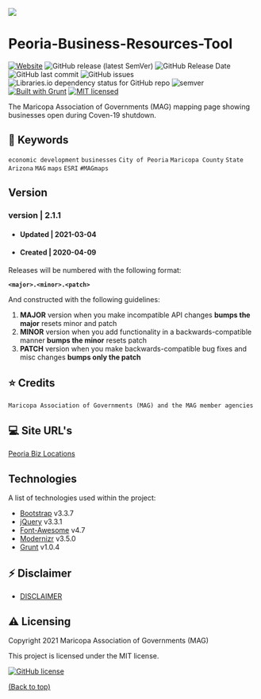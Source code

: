 ![](http://geo.azmag.gov/maps/readonaz/app/resources/img/maglogo_black.png)

# Peoria-Business-Resources-Tool

[![Website](https://img.shields.io/website-up-down-green-red/http/shields.io.svg?label=my-website?style=flat-square)](https://geo.azmag.gov/maps/peoriabiz/)
![GitHub release (latest SemVer)](https://img.shields.io/github/v/release/AZMAG/Peoria-Business-Resources-Tool?style=flat-square)
![GitHub Release Date](https://img.shields.io/github/release-date/AZMAG/Peoria-Business-Resources-Tool?style=flat-square)
![GitHub last commit](https://img.shields.io/github/last-commit/AZMAG/Peoria-Business-Resources-Tool?style=flat-square)
![GitHub issues](https://img.shields.io/github/issues-raw/AZMAG/Peoria-Business-Resources-Tool?style=flat-square)
![Libraries.io dependency status for GitHub repo](https://img.shields.io/librariesio/github/AZMAG/mag-react-template?style=flat-square)
![semver](https://img.shields.io/badge/semver-2.0.0-blue?style=flat-square)
[![Built with Grunt](http://cdn.gruntjs.com/builtwith.png?style=flat-square)](http://gruntjs.com/)
[![MIT licensed](https://img.shields.io/badge/license-MIT-blue.svg?style=flat-square)](https://opensource.org/licenses/MIT)

The Maricopa Association of Governments (MAG) mapping page showing businesses open during Coven-19 shutdown.

## :key: Keywords

`economic development` `businesses` `City of Peoria` `Maricopa County` `State` `Arizona` `MAG` `maps` `ESRI` `#MAGmaps`

## Version

### version | 2.1.1

- #### Updated | 2021-03-04

- #### Created | 2020-04-09

Releases will be numbered with the following format:

**`<major>.<minor>.<patch>`**

And constructed with the following guidelines:

1. **MAJOR** version when you make incompatible API changes **bumps the major** resets minor and patch
2. **MINOR** version when you add functionality in a backwards-compatible manner **bumps the minor** resets patch
3. **PATCH** version when you make backwards-compatible bug fixes and misc changes **bumps only the patch**

## :star: Credits

`Maricopa Association of Governments (MAG) and the MAG member agencies`

## :computer: Site URL's

[Peoria Biz Locations](https://geo.azmag.gov/maps/peoriabiz/)

## Technologies

A list of technologies used within the project:

- [Bootstrap](https://getbootstrap.com/docs/3.3/) v3.3.7
- [jQuery](https://jquery.com/) v3.3.1
- [Font-Awesome](https://fontawesome.com/) v4.7
- [Modernizr](https://modernizr.com/) v3.5.0
- [Grunt](https://gruntjs.com/) v1.0.4

## :zap: Disclaimer

- [DISCLAIMER](DISCLAIMER.md)

## :warning: Licensing

Copyright 2021 Maricopa Association of Governments (MAG)

This project is licensed under the MIT license.

[![GitHub license](https://img.shields.io/github/license/AZMAG/Peoria-Business-Resources-Tool?style=flat-square)](https://github.com/AZMAG/Peoria-Business-Resources-Tool/blob/main/LICENSE)

[(Back to top)](#Peoria-Business-Resources-Tool)
